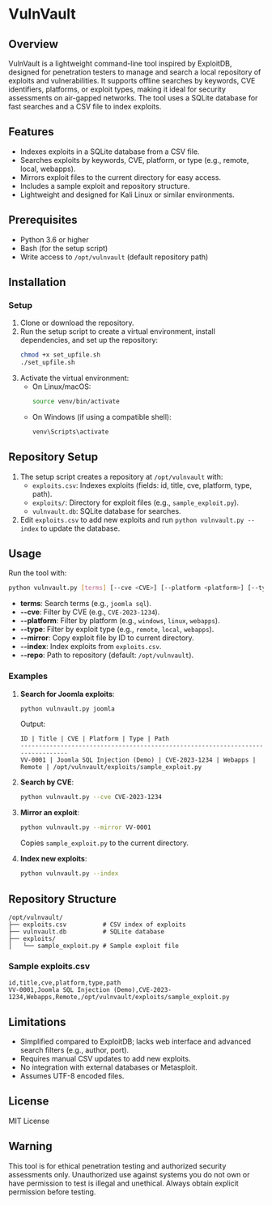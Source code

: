 # VulnVault

## Overview
VulnVault is a lightweight command-line tool inspired by ExploitDB, designed for penetration testers to manage and search a local repository of exploits and vulnerabilities. It supports offline searches by keywords, CVE identifiers, platforms, or exploit types, making it ideal for security assessments on air-gapped networks. The tool uses a SQLite database for fast searches and a CSV file to index exploits.

## Features
- Indexes exploits in a SQLite database from a CSV file.
- Searches exploits by keywords, CVE, platform, or type (e.g., remote, local, webapps).
- Mirrors exploit files to the current directory for easy access.
- Includes a sample exploit and repository structure.
- Lightweight and designed for Kali Linux or similar environments.

## Prerequisites
- Python 3.6 or higher
- Bash (for the setup script)
- Write access to `/opt/vulnvault` (default repository path)

## Installation

### Setup
1. Clone or download the repository.
2. Run the setup script to create a virtual environment, install dependencies, and set up the repository:
   ```bash
   chmod +x set_upfile.sh
   ./set_upfile.sh
   ```
3. Activate the virtual environment:
   - On Linux/macOS:
     ```bash
     source venv/bin/activate
     ```
   - On Windows (if using a compatible shell):
     ```bash
     venv\Scripts\activate
     ```

## Repository Setup
1. The setup script creates a repository at `/opt/vulnvault` with:
   - `exploits.csv`: Indexes exploits (fields: id, title, cve, platform, type, path).
   - `exploits/`: Directory for exploit files (e.g., `sample_exploit.py`).
   - `vulnvault.db`: SQLite database for searches.
2. Edit `exploits.csv` to add new exploits and run `python vulnvault.py --index` to update the database.

## Usage
Run the tool with:
```bash
python vulnvault.py [terms] [--cve <CVE>] [--platform <platform>] [--type <type>] [--mirror <id>] [--index] [--repo <path>]
```

- **terms**: Search terms (e.g., `joomla sql`).
- **--cve**: Filter by CVE (e.g., `CVE-2023-1234`).
- **--platform**: Filter by platform (e.g., `windows`, `linux`, `webapps`).
- **--type**: Filter by exploit type (e.g., `remote`, `local`, `webapps`).
- **--mirror**: Copy exploit file by ID to current directory.
- **--index**: Index exploits from `exploits.csv`.
- **--repo**: Path to repository (default: `/opt/vulnvault`).

### Examples
1. **Search for Joomla exploits**:
   ```bash
   python vulnvault.py joomla
   ```
   Output:
   ```
   ID | Title | CVE | Platform | Type | Path
   --------------------------------------------------------------------------------
   VV-0001 | Joomla SQL Injection (Demo) | CVE-2023-1234 | Webapps | Remote | /opt/vulnvault/exploits/sample_exploit.py
   ```

2. **Search by CVE**:
   ```bash
   python vulnvault.py --cve CVE-2023-1234
   ```

3. **Mirror an exploit**:
   ```bash
   python vulnvault.py --mirror VV-0001
   ```
   Copies `sample_exploit.py` to the current directory.

4. **Index new exploits**:
   ```bash
   python vulnvault.py --index
   ```

## Repository Structure
```
/opt/vulnvault/
├── exploits.csv          # CSV index of exploits
├── vulnvault.db          # SQLite database
├── exploits/
│   └── sample_exploit.py # Sample exploit file
```

### Sample exploits.csv
```csv
id,title,cve,platform,type,path
VV-0001,Joomla SQL Injection (Demo),CVE-2023-1234,Webapps,Remote,/opt/vulnvault/exploits/sample_exploit.py
```

## Limitations
- Simplified compared to ExploitDB; lacks web interface and advanced search filters (e.g., author, port).
- Requires manual CSV updates to add new exploits.
- No integration with external databases or Metasploit.
- Assumes UTF-8 encoded files.

## License
MIT License

## Warning
This tool is for ethical penetration testing and authorized security assessments only. Unauthorized use against systems you do not own or have permission to test is illegal and unethical. Always obtain explicit permission before testing.
